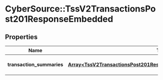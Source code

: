 # CyberSource::TssV2TransactionsPost201ResponseEmbedded

## Properties
Name | Type | Description | Notes
------------ | ------------- | ------------- | -------------
**transaction_summaries** | [**Array&lt;TssV2TransactionsPost201ResponseEmbeddedTransactionSummaries&gt;**](TssV2TransactionsPost201ResponseEmbeddedTransactionSummaries.md) | transaction search summary | [optional] 


